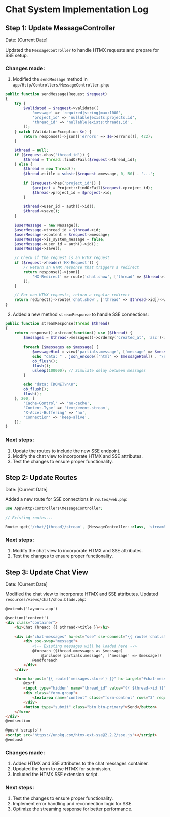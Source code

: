# Chat System Implementation Log

## Step 1: Update MessageController

Date: [Current Date]

Updated the `MessageController` to handle HTMX requests and prepare for SSE setup.

### Changes made:

1. Modified the `sendMessage` method in `app/Http/Controllers/MessageController.php`:

```php
public function sendMessage(Request $request)
{
    try {
        $validated = $request->validate([
            'message' => 'required|string|max:1000',
            'project_id' => 'nullable|exists:projects,id',
            'thread_id' => 'nullable|exists:threads,id',
        ]);
    } catch (ValidationException $e) {
        return response()->json(['errors' => $e->errors()], 422);
    }

    $thread = null;
    if ($request->has('thread_id')) {
        $thread = Thread::findOrFail($request->thread_id);
    } else {
        $thread = new Thread();
        $thread->title = substr($request->message, 0, 50) . '...';
        
        if ($request->has('project_id')) {
            $project = Project::findOrFail($request->project_id);
            $thread->project_id = $project->id;
        }
        
        $thread->user_id = auth()->id();
        $thread->save();
    }

    $userMessage = new Message();
    $userMessage->thread_id = $thread->id;
    $userMessage->content = $request->message;
    $userMessage->is_system_message = false;
    $userMessage->user_id = auth()->id();
    $userMessage->save();

    // Check if the request is an HTMX request
    if ($request->header('HX-Request')) {
        // Return an HTMX response that triggers a redirect
        return response()->json([
            'HX-Redirect' => route('chat.show', ['thread' => $thread->id])
        ]);
    }

    // For non-HTMX requests, return a regular redirect
    return redirect()->route('chat.show', ['thread' => $thread->id])->with('success', 'Message sent successfully!');
}
```

2. Added a new method `streamResponse` to handle SSE connections:

```php
public function streamResponse(Thread $thread)
{
    return response()->stream(function() use ($thread) {
        $messages = $thread->messages()->orderBy('created_at', 'asc')->get();
        
        foreach ($messages as $message) {
            $messageHtml = view('partials.message', ['message' => $message])->render();
            echo "data: " . json_encode(['html' => $messageHtml]) . "\n\n";
            ob_flush();
            flush();
            usleep(100000); // Simulate delay between messages
        }

        echo "data: [DONE]\n\n";
        ob_flush();
        flush();
    }, 200, [
        'Cache-Control' => 'no-cache',
        'Content-Type' => 'text/event-stream',
        'X-Accel-Buffering' => 'no',
        'Connection' => 'keep-alive',
    ]);
}
```

### Next steps:
1. Update the routes to include the new SSE endpoint.
2. Modify the chat view to incorporate HTMX and SSE attributes.
3. Test the changes to ensure proper functionality.

## Step 2: Update Routes

Date: [Current Date]

Added a new route for SSE connections in `routes/web.php`:

```php
use App\Http\Controllers\MessageController;

// Existing routes...

Route::get('/chat/{thread}/stream', [MessageController::class, 'streamResponse'])->name('chat.stream');
```

### Next steps:
1. Modify the chat view to incorporate HTMX and SSE attributes.
2. Test the changes to ensure proper functionality.

## Step 3: Update Chat View

Date: [Current Date]

Modified the chat view to incorporate HTMX and SSE attributes. Updated `resources/views/chat/show.blade.php`:

```html
@extends('layouts.app')

@section('content')
<div class="container">
    <h1>Chat Thread: {{ $thread->title }}</h1>
    
    <div id="chat-messages" hx-ext="sse" sse-connect="{{ route('chat.stream', ['thread' => $thread->id]) }}">
        <div sse-swap="message">
            <!-- Existing messages will be loaded here -->
            @foreach ($thread->messages as $message)
                @include('partials.message', ['message' => $message])
            @endforeach
        </div>
    </div>

    <form hx-post="{{ route('messages.store') }}" hx-target="#chat-messages" hx-swap="beforeend">
        @csrf
        <input type="hidden" name="thread_id" value="{{ $thread->id }}">
        <div class="form-group">
            <textarea name="content" class="form-control" rows="3" required></textarea>
        </div>
        <button type="submit" class="btn btn-primary">Send</button>
    </form>
</div>
@endsection

@push('scripts')
<script src="https://unpkg.com/htmx-ext-sse@2.2.2/sse.js"></script>
@endpush
```

### Changes made:
1. Added HTMX and SSE attributes to the chat messages container.
2. Updated the form to use HTMX for submission.
3. Included the HTMX SSE extension script.

### Next steps:
1. Test the changes to ensure proper functionality.
2. Implement error handling and reconnection logic for SSE.
3. Optimize the streaming response for better performance.
